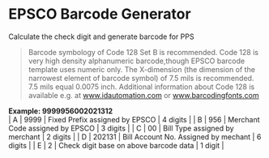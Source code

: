 # EPSCO Barcode Generator
Calculate the check digit and generate barcode for PPS

>Barcode symbology of Code 128 Set B is recommended. Code 128 is very high density alphanumeric barcode,though EPSCO barcode template uses numeric only. The X-dimension (the dimension of the narrowest element of barcode symbol) of 7.5 mils is recommended. 7.5 mils equal 0.0075 inch. Additional information about Code 128 is available e.g. at www.idautomation.com or www.barcodingfonts.com


**Example: 9999956002021312**\
| A | 9999   | Fixed Prefix assigned by EPSCO         | 4 digits | 
| B | 956    | Merchant Code assigned by EPSCO        | 3 digits |
| C | 00     | Bill Type assigned by merchant         | 2 digits |
| D | 202131 | Bill Account No. Assigned by mechant   | 6 digits |
| E | 2      | Check digit base on above barcode data | 1 digit  |
